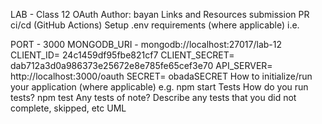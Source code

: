 LAB - Class 12
OAuth
Author: bayan
Links and Resources
submission PR
ci/cd (GitHub Actions)
Setup
.env requirements (where applicable)
i.e.

PORT - 3000
MONGODB_URI - mongodb://localhost:27017/lab-12
CLIENT_ID= 24c1459df95fbe821cf7
CLIENT_SECRET= dab712a3d0a986373e25672e8e785fe65cef3e70
API_SERVER= http://localhost:3000/oauth
SECRET= obadaSECRET
How to initialize/run your application (where applicable)
e.g. npm start
Tests
How do you run tests? npm test
Any tests of note?
Describe any tests that you did not complete, skipped, etc
UML
![]()
